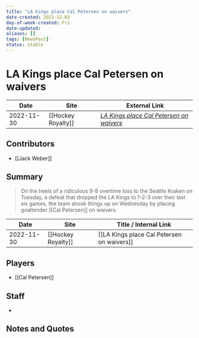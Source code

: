 ```yaml
---
title: "LA Kings place Cal Petersen on waivers"
date-created: 2022-12-02
day-of-week-created: Fri
date-updated: 
aliases: []
tags: [NewsPost]
status: stable
---
```


# LA Kings place Cal Petersen on waivers

| Date       | Site               | External Link                                                                                                         |
| ---------- | ------------------ | --------------------------------------------------------------------------------------------------------------------- |
| 2022-11-30 | [[Hockey Royalty]] | [*LA Kings place Cal Petersen on waivers*](https://hockeyroyalty.com/2022/11/30/la-kings-place-cal-petersen-waivers/) |

## Contributors
- [[Jack Weber]]

## Summary
> On the heels of a ridiculous 9-8 overtime loss to the Seattle Kraken on Tuesday, a defeat that dropped the LA Kings to 1-2-3 over their last six games, the team shook things up on Wednesday by placing goaltender [[Cal Petersen]] on waivers.

| Date       | Site               | Title / Internal Link                      |
| ---------- | ------------------ | ------------------------------------------ |
| 2022-11-30 | [[Hockey Royalty]] | [[LA Kings place Cal Petersen on waivers]] |

## Players
- [[Cal Petersen]]

## Staff
- 

## Notes and Quotes
> 

